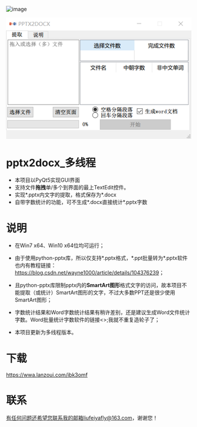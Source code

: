 ![image](./image/pptx2docx.png)

![Screenshot](./image/Screenshot.png)
# pptx2docx_多线程

- 本项目以PyQt5实现GUI界面
- 支持文件**拖拽**单/多个到界面的最上TextEdit控件。
- 实现*.pptx内文字的提取，格式保存为*.docx
- 自带字数统计的功能，可不生成\*.docx直接统计\*.pptx字数

# 说明

- 在Win7 x64、Win10 x64位均可运行；

- 由于使用python-pptx库，所以仅支持\*.pptx格式，\*.ppt批量转为\*.pptx软件也内有教程链接：<https://blog.csdn.net/wayne1000/article/details/104376239>；

- 且python-pptx库限制pptx内的**SmartArt图形**格式文字的访问，故本项目不能提取（或统计）SmartArt图形的文字，不过大多数PPT还是很少使用SmartArt图形；

- 字数统计结果和Word字数统计结果有稍许差别，还是建议生成Word文件统计字数。Word批量统计字数软件的链接<>;我就不重复造轮子了；

- 本项目更新为多线程版本。

# 下载

  https://wwa.lanzoui.com/ibk3omf


# 联系

  有任何问题还希望您联系我的邮箱liufeiyafly@163.com，谢谢您！

